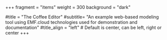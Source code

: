 +++
fragment = "items"
weight = 300
background = "dark"

#title = "The Coffee Editor"
#subtitle= "An example web-based modeling tool using EMF.cloud technologies used for demonstration and documentation"
#title_align = "left" # Default is center, can be left, right or center
+++